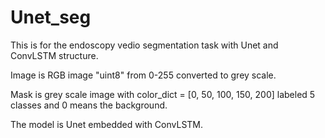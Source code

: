 # Unet_seg

This is for the endoscopy vedio segmentation task with Unet and ConvLSTM structure.

Image is RGB image "uint8" from 0-255 converted to grey scale.

Mask is grey scale image with color_dict = [0, 50, 100, 150, 200] labeled 5 classes and 0 means the background.

The model is Unet embedded with ConvLSTM.
